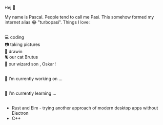 Hej 👋

My name is Pascal. People tend to call me Pasi. This somehow formed my internet alias 😂 "turbopasi". Things I love: <br><br>

💻 coding<br>
📷 taking pictures<br>
🎨 drawin<br>
🐈 our cat Brutus<br>
👦 our wizard son , Oskar ! <br><br>

🔭 I’m currently working on ...<br><br>

🌱 I’m currently learning ...<br><br>
- Rust and Elm - trying another approach of modern desktop apps without Electron
- C++ 
